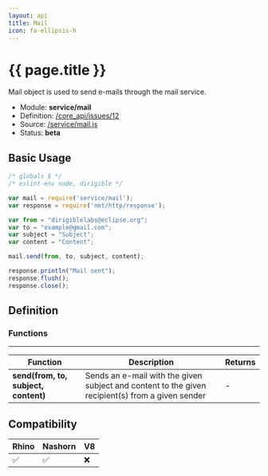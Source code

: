 ```yaml
---
layout: api
title: Mail
icon: fa-ellipsis-h
---
```


{{ page.title }}
===

Mail object is used to send e-mails through the mail service.

- Module: **service/mail**
- Definition: [/core_api/issues/12](https://github.com/dirigiblelabs/core_api/issues/12)
- Source: [/service/mail.js](https://github.com/dirigiblelabs/core_api/blob/master/core_api/ScriptingServices/service/mail.js)
- Status: **beta**

Basic Usage
---

```javascript
/* globals $ */
/* eslint-env node, dirigible */

var mail = require('service/mail');
var response = require('net/http/response');

var from = "dirigiblelabs@eclipse.org";
var to = "example@gmail.com";
var subject = "Subject";
var content = "Content";

mail.send(from, to, subject, content);

response.println("Mail sent");
response.flush();
response.close();
```


Definition
---

### Functions

---

Function     | Description | Returns
------------ | ----------- | --------
**send(from, to, subject, content)**   | Sends an e-mail with the given subject and content to the given recipient(s) from a given sender | -



Compatibility
---

Rhino | Nashorn | V8
----- | ------- | --------
 ✅  | ✅  | ❌
